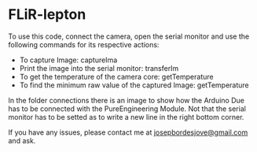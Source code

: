 # FLiR-lepton

To use this code, connect the camera, open the serial monitor and use the following commands for its respective actions:

- To capture Image: captureIma
- Print the image into the serial monitor: transferIm
- To get the temperature of the camera core: getTemperature
- To find the minimum raw value of the captured Image: getTemperature

In the folder connections there is an image to show how the Arduino Due has to be connected with the PureEngineering Module.
Not that the serial monitor has to be setted as to write a new line in the right bottom corner.

If you have any issues, please contact me at josepbordesjove@gmail.com and ask.
